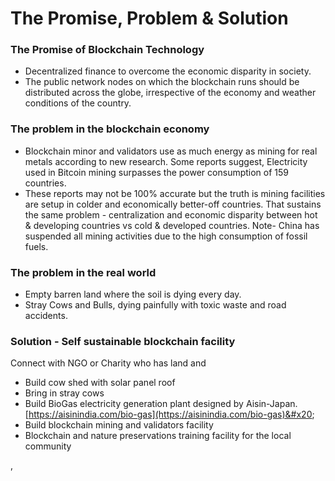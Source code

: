 # The Promise, Problem & Solution

### The Promise of Blockchain Technology

* Decentralized finance to overcome the economic disparity in society.
* The public network nodes on which the blockchain runs should be distributed across the globe, irrespective of the economy and weather conditions of the country.

### The problem in the blockchain economy

* Blockchain minor and validators use as much energy as mining for real metals according to new research. Some reports suggest, Electricity used in Bitcoin mining surpasses the power consumption of 159 countries.
* These reports may not be 100% accurate but the truth is mining facilities are setup in colder and economically better-off countries. That sustains the same problem - centralization and economic disparity between hot & developing countries vs cold & developed countries. Note- China has suspended all mining activities due to the high consumption of fossil fuels.

### The problem in the real world

* Empty barren land where the soil is dying every day.
* Stray Cows and Bulls, dying painfully with toxic waste and road accidents.

### Solution - Self sustainable blockchain facility&#x20;

Connect with NGO or Charity who has land and&#x20;

* Build cow shed with solar panel roof
* Bring in stray cows
* Build BioGas electricity generation plant designed by Aisin-Japan. [https://aisinindia.com/bio-gas](https://aisinindia.com/bio-gas)&#x20;
* Build blockchain mining and validators facility
* Blockchain and nature preservations training facility for the local community

,&#x20;

